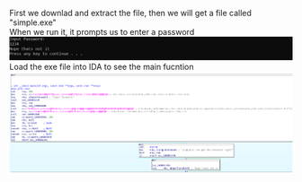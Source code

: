 First we downlad and extract the file, then we will get a file called "simple.exe"  
When we run it, it prompts us to enter a password  
![wrong](wrong.png)  
Load the exe file into IDA to see the main fucntion  
![main](main.png)

